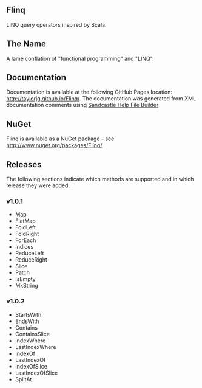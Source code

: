 
## Flinq

LINQ query operators inspired by Scala.

## The Name

A lame conflation of "functional programming" and "LINQ".

## Documentation

Documentation is available at the following GitHub Pages location: http://taylorjg.github.io/Flinq/. The documentation was generated from XML documentation comments using [Sandcastle Help File Builder](http://shfb.codeplex.com/ "Sandcastle Help File Builder")

## NuGet

Flinq is available as a NuGet package - see http://www.nuget.org/packages/Flinq/

## Releases

The following sections indicate which methods are supported and in which release they were added.

### v1.0.1

* Map
* FlatMap
* FoldLeft
* FoldRight
* ForEach
* Indices
* ReduceLeft
* ReduceRight
* Slice
* Patch
* IsEmpty
* MkString

### v1.0.2

* StartsWith
* EndsWith
* Contains
* ContainsSlice
* IndexWhere
* LastIndexWhere
* IndexOf
* LastIndexOf
* IndexOfSlice
* LastIndexOfSlice
* SplitAt
